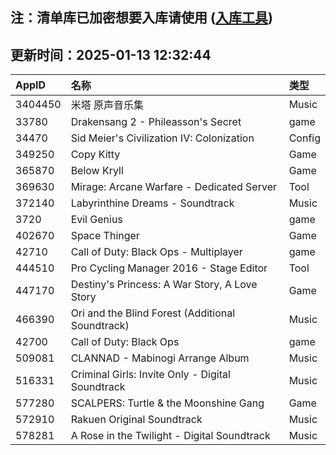 ## 注：清单库已加密想要入库请使用 ([入库工具](https://github.com/BlankTMing/ManifestAutoUpdate/releases))

## 更新时间：2025-01-13 12:32:44
| AppID | 名称 | 类型  |
| :-------------------- | :----------------------------- | :----------- |
| 3404450 | 米塔 原声音乐集| Music |
| 33780 | Drakensang 2 - Phileasson's Secret| game |
| 34470 | Sid Meier's Civilization IV: Colonization| Config |
| 349250 | Copy Kitty| Game |
| 365870 | Below Kryll| Game |
| 369630 | Mirage: Arcane Warfare - Dedicated Server| Tool |
| 372140 | Labyrinthine Dreams - Soundtrack| Music |
| 3720 | Evil Genius| game |
| 402670 | Space Thinger| Game |
| 42710 | Call of Duty: Black Ops - Multiplayer| game |
| 444510 | Pro Cycling Manager 2016 - Stage Editor| Tool |
| 447170 | Destiny's Princess: A War Story, A Love Story| Game |
| 466390 | Ori and the Blind Forest (Additional Soundtrack)| Music |
| 42700 | Call of Duty: Black Ops| game |
| 509081 | CLANNAD - Mabinogi Arrange Album| Music |
| 516331 | Criminal Girls: Invite Only - Digital Soundtrack| Music |
| 577280 | SCALPERS: Turtle & the Moonshine Gang| Game |
| 572910 | Rakuen Original Soundtrack| Music |
| 578281 | A Rose in the Twilight - Digital Soundtrack| Music |

